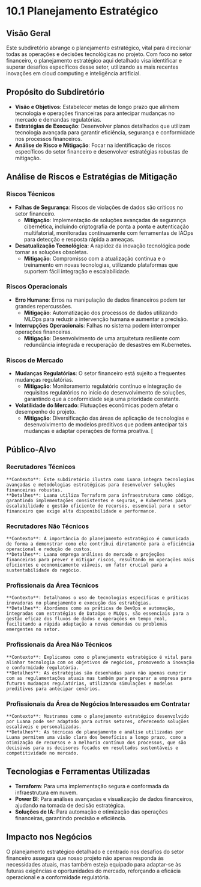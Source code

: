 # 10.1 Planejamento Estratégico

## Visão Geral

Este subdiretório abrange o planejamento estratégico, vital para direcionar todas as operações e decisões tecnológicas no projeto. Com foco no setor financeiro, o planejamento estratégico aqui detalhado visa identificar e superar desafios específicos desse setor, utilizando as mais recentes inovações em cloud computing e inteligência artificial.

## Propósito do Subdiretório

  - **Visão e Objetivos**: Estabelecer metas de longo prazo que alinhem tecnologia e operações financeiras para antecipar mudanças no mercado e demandas regulatórias.
  - **Estratégias de Execução**: Desenvolver planos detalhados que utilizam tecnologia avançada para garantir eficiência, segurança e conformidade nos processos financeiros.
  - **Análise de Risco e Mitigação**: Focar na identificação de riscos específicos do setor financeiro e desenvolver estratégias robustas de mitigação.

## Análise de Riscos e Estratégias de Mitigação

### Riscos Técnicos
  - **Falhas de Segurança**: Riscos de violações de dados são críticos no setor financeiro.
    - **Mitigação**: Implementação de soluções avançadas de segurança cibernética, incluindo criptografia de ponta a ponta e autenticação multifatorial, monitoradas continuamente com ferramentas de IAOps para detecção e resposta rápida a ameaças.
  - **Desatualização Tecnológica**: A rapidez da inovação tecnológica pode tornar as soluções obsoletas.
    - **Mitigação**: Compromisso com a atualização contínua e o treinamento em novas tecnologias, utilizando plataformas que suportem fácil integração e escalabilidade.

### Riscos Operacionais
  - **Erro Humano**: Erros na manipulação de dados financeiros podem ter grandes repercussões.
    - **Mitigação**: Automatização dos processos de dados utilizando MLOps para reduzir a intervenção humana e aumentar a precisão.
  - **Interrupções Operacionais**: Falhas no sistema podem interromper operações financeiras.
    - **Mitigação**: Desenvolvimento de uma arquitetura resiliente com redundância integrada e recuperação de desastres em Kubernetes.

### Riscos de Mercado
  - **Mudanças Regulatórias**: O setor financeiro está sujeito a frequentes mudanças regulatórias.
    - **Mitigação**: Monitoramento regulatório contínuo e integração de requisitos regulatórios no início do desenvolvimento de soluções, garantindo que a conformidade seja uma prioridade constante.
  - **Volatilidade do Mercado**: Flutuações econômicas podem afetar o desempenho do projeto.
    - **Mitigação**: Diversificação das áreas de aplicação de tecnologias e desenvolvimento de modelos preditivos que podem antecipar tais mudanças e adaptar operações de forma proativa.
[
## Público-Alvo

  ### Recrutadores Técnicos
    **Contexto**: Este subdiretório ilustra como Luana integra tecnologias avançadas e metodologias estratégicas para desenvolver soluções financeiras robustas.
    **Detalhes**: Luana utiliza Terraform para infraestrutura como código, garantindo implementações consistentes e seguras, e Kubernetes para escalabilidade e gestão eficiente de recursos, essencial para o setor financeiro que exige alta disponibilidade e performance.

  ### Recrutadores Não Técnicos
    **Contexto**: A importância do planejamento estratégico é comunicada de forma a demonstrar como ele contribui diretamente para a eficiência operacional e redução de custos.
    **Detalhes**: Luana emprega análises de mercado e projeções financeiras para prever e mitigar riscos, resultando em operações mais eficientes e economicamente viáveis, um fator crucial para a sustentabilidade do negócio.

  ### Profissionais da Área Técnicos
    **Contexto**: Detalhamos o uso de tecnologias específicas e práticas inovadoras no planejamento e execução das estratégias.
    **Detalhes**: Abordamos como as práticas de DevOps e automação, integradas com estratégias de DataOps e MLOps, são essenciais para a gestão eficaz dos fluxos de dados e operações em tempo real, facilitando a rápida adaptação a novas demandas ou problemas emergentes no setor.

  ### Profissionais da Área Não Técnicos
    **Contexto**: Explicamos como o planejamento estratégico é vital para alinhar tecnologia com os objetivos de negócios, promovendo a inovação e conformidade regulatória.
    **Detalhes**: As estratégias são desenhadas para não apenas cumprir com as regulamentações atuais mas também para preparar a empresa para futuras mudanças regulatórias, utilizando simulações e modelos preditivos para antecipar cenários.

  ### Profissionais da Área de Negócios Interessados em Contratar
    **Contexto**: Mostramos como o planejamento estratégico desenvolvido por Luana pode ser adaptado para outros setores, oferecendo soluções escaláveis e personalizadas.
    **Detalhes**: As técnicas de planejamento e análise utilizadas por Luana permitem uma visão clara dos benefícios a longo prazo, como a otimização de recursos e a melhoria contínua dos processos, que são decisivas para os decisores focados em resultados sustentáveis e competitividade no mercado.


## Tecnologias e Ferramentas Utilizadas

  - **Terraform**: Para uma implementação segura e conformada da infraestrutura em nuvem.
  - **Power BI**: Para análises avançadas e visualização de dados financeiros, ajudando na tomada de decisão estratégica.
  - **Soluções de IA**: Para automação e otimização das operações financeiras, garantindo precisão e eficiência.

## Impacto nos Negócios

  O planejamento estratégico detalhado e centrado nos desafios do setor financeiro assegura que nosso projeto não apenas responda às necessidades atuais, mas também esteja equipado para adaptar-se às futuras exigências e oportunidades do mercado, reforçando a eficácia operacional e a conformidade regulatória.
